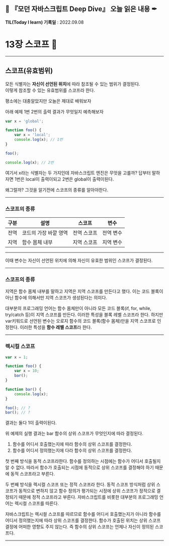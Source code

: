 ## 📕 『모던 자바스크립트 Deep Dive』 오늘 읽은 내용 ✒

**TIL(Today I learn) 기록일** : 2022.09.08

# 13장 스코프 📑

---

## 스코프(유효범위)

모든 식별자는 <strong>자신이 선언된 위치</strong>에 따라 참조될 수 있는 범위가 결정된다.<br>
이렇게 참조할 수 있는 유효범위를 스코프라 한다.

평소에는 대충알았지만 오늘은 제대로 배워보자

아래 예제 1번 2번의 출력 결과가 무엇일지 예측해보자

```js
var x = 'global';

function foo() {
    var x = 'local';
    console.log(x); // 1번
}

foo();

console.log(x); // 2번
```

여기서 x라는 식별자는 두 가지인데 자바스크립트 엔진은 무엇을 고를까?
답부터 말하자면 1번은 local이 출력이되고 2번은 global이 출력이된다.

왜그럴까? 그것을 알기전에 스코프의 종류를 알아야한다.

---

### 스코프의 종류

| 구분 | 설명                  | 스코프      | 변수      |
| ---- | --------------------- | ----------- | --------- |
| 전역 | 코드의 가장 바깥 영역 | 전역 스코프 | 전역 변수 |
| 지역 | 함수 몸체 내부        | 지역 스코프 | 지역 변수 |

---

이때 변수는 자신이 선언된 위치에 의해 자신이 유효한 범위인 스코프가 결정된다.

---

### 스코프의 종류

지역은 함수 몸체 내부를 말하고 지역은 지역 스코프를 만든다고 했다. 이는 코드 블록이 아닌 함수에 의해서만 지역 스코프가 생성된다는 의미다.

대부분의 프로그래밍 언어는 함수 몸체만이 아니라 모든 코드 블록(if, for, while, try/catch 등)이 지역 스코프를 만든다.
이러한 특성을 블록 레벨 스코프라 한다.
하지만 var키워드로 선언된 변수는 오로지 함수의 코드 블록(함수 몸체)만을 지역 스코프로 인정한다.
이러한 특성을 <strong>함수 레벨 스코프</strong>라 한다.

---

### 렉시컬 스코프

```js
var x = 1;

function foo() {
    var x = 10;
    bar();
}

function bar() {
    console.log(x);
}

foo(); // ?
bar(); // ?
```

결과는 둘다 1이 출력이된다.

위 예제의 실행 결과는 bar 함수의 상위 스코프가 무엇인지에 따라 결정된다.

1. 함수를 어디서 호출했는지에 따라 함수의 상위 스코프를 결정한다.
2. 함수를 어디서 정의했는지에 다라 함수의 상위 스코프를 결정한다.

첫 번째 방식을 동적 스코프라한다. 함수를 정의하는 시점에는 함수가 어디서 호출될지 알 수 없다.
따라서 함수가 호출되는 시점에 동적으로 상위 스코프를 결정해야 하기 때문에 동적 스코프라고 부른다.

두 번째 방식을 렉시컬 스코프 또는 정적 스코프라 한다. 동적 스코프 방식처럼 상위 스코프가 동적으로 변하지 않고 함수 정의가 평가되는 시정에 상위 스코프가 정적으로 결정되기 때문에
정적 스코프라고 부른다. 자바스크립트를 비롯한 대부분의 프로그래밍 언어는 렉시컬 스코프를 따른다.

자바스크립트는 렉시컬 스코프를 따르므로 함수를 어디서 호출했는지가 아니라 함수를 어디서 정의했는지에 따라 상위 스코프를 결정한다.
함수가 호출된 위치는 상위 스코프 결정에 어떠한 영향도 주지 않는다. 즉 함수의 상위 스코프는 언제나 자신이 정의된 스코프다.

---

